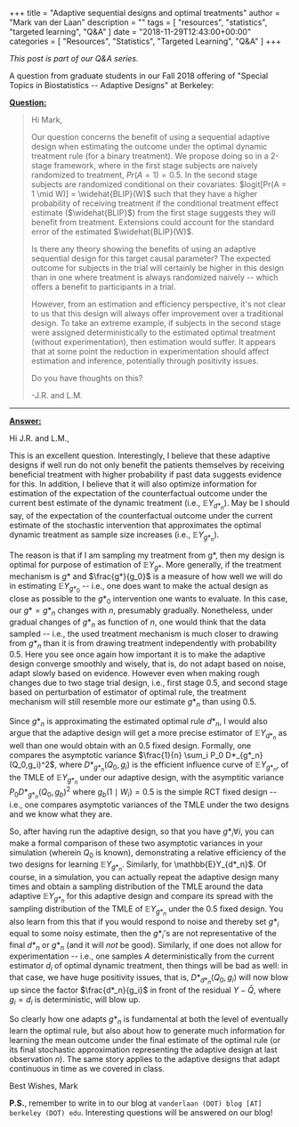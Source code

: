 +++
title = "Adaptive sequential designs and optimal treatments"
author = "Mark van der Laan"
description = ""
tags = [
    "resources",
    "statistics",
    "targeted learning",
    "Q&A"
]
date = "2018-11-29T12:43:00+00:00"
categories = [
    "Resources",
    "Statistics",
    "Targeted Learning",
    "Q&A"
]
+++

_This post is part of our Q&A series._

A question from graduate students in our Fall 2018 offering of "Special Topics
in Biostatistics -- Adaptive Designs" at Berkeley:

<u>**Question:**</u>

> Hi Mark,
>
> Our question concerns the benefit of using a sequential adaptive design
> when estimating the outcome under the optimal dynamic treatment rule (for a
> binary treatment). We propose doing so in a 2-stage framework, where in the
> first stage subjects are naively randomized to treatment, $Pr(A=1) = 0.5$. In
> the second stage subjects are randomized conditional on their covariates:
> $logit[Pr(A = 1 \mid W)] = \widehat{BLIP}(W)$ such that they have a higher
> probability of receiving treatment if the conditional treatment effect
> estimate ($\widehat{BLIP}$) from the first stage suggests they will benefit
> from treatment. Extensions could account for the standard error of the
> estimated $\widehat{BLIP}(W)$.
>
> Is there any theory showing the benefits of using an adaptive sequential
> design for this target causal parameter? The expected outcome for subjects in
> the trial will certainly be higher in this design than in one where treatment
> is always randomized naively -- which offers a benefit to participants in a
> trial.
>
> However, from an estimation and efficiency perspective, it's not clear to us
> that this design will always offer improvement over a traditional design. To
> take an extreme example, if subjects in the second stage were assigned
> deterministically to the estimated optimal treatment (without
> experimentation), then estimation would suffer.  It appears that at some point
> the reduction in experimentation should affect estimation and inference,
> potentially through positivity issues.
>
> Do you have thoughts on this?
>
> -J.R. and L.M.

---


<u>**Answer:**</u>

Hi J.R. and L.M.,

This is an excellent question. Interestingly, I believe that these adaptive
designs if well run do not only benefit the patients themselves by receiving
beneficial treatment with higher probability if past data suggests evidence for
this. In addition, I believe that it will also optimize information for
estimation of the expectation of the counterfactual outcome under the current
best estimate of the dynamic treatment (i.e., $\mathbb{E}Y_{d*_n}$). May be
I should say, of the expectation of the counterfactual outcome under the current
estimate of the stochastic intervention that approximates the optimal dynamic
treatment as sample size increases (i.e., $\mathbb{E}Y_{g*_n}$).

The reason is that if I am sampling my treatment from g*, then my design is
optimal for purpose of estimation of $\mathbb{E}Y_{g*}$. More generally, if the
treatment mechanism is $g*$ and $\frac{g*}{g_0}$ is a measure of how well we
will do in estimating $\mathbb{E}Y_{g*_0}$ -- i.e., one does want to make the
actual design as close as possible to the $g*_0$ intervention one wants to
evaluate. In this case, our $g* = g*_n$ changes with $n$, presumably gradually.
Nonetheless, under gradual changes of $g*_n$ as function of $n$, one would think
that the data sampled -- i.e., the used treatment mechanism is much closer to
drawing from $g*_n$ than it is from drawing treatment independently with
probability $0.5$. Here you see once again how important it is to make the
adaptive design converge smoothly and wisely, that is, do not adapt based on
noise, adapt slowly based on evidence. However even when making rough changes
due to two stage trial design, i.e., first stage $0.5$, and second stage based
on perturbation of estimator of optimal rule, the treatment mechanism will still
resemble more our estimate $g*_n$ than using $0.5$.

Since $g*_n$ is approximating the estimated optimal rule $d*_n$, I would also
argue that the adaptive design will get a more precise estimator of
$\mathbb{E}Y_{d*_n}$ as well than one would obtain with an $0.5$ fixed design.
Formally, one compares the asymptotic variance $\frac{1}{n} \sum_i P_0
D*_{g*_n}(Q_0,g_i)^2$, where $D*_{g*_n}(Q_0,g_i)$ is the efficient influence
curve of $\mathbb{E}Y_{g*_n}$, of the TMLE of $\mathbb{E}Y_{g*_n}$ under our
adaptive design, with the asymptitic variance $P_0 D*_{g*_n}(Q_0,g_b)^2$ where
$g_b(1 \mid W_i) = 0.5$ is the simple RCT fixed design -- i.e., one compares
asymptotic variances of the TMLE under the two designs and we know what they
are.

So, after having run the adaptive design, so that you have $g*_i \forall i$, you
can make a formal comparison of these two asymptotic variances in your
simulation (wherein $Q_0$ is known), demonstrating a relative efficiency of the
two designs for learning $\mathbb{E}Y_{g*_n}$. Similarly, for
\mathbb{E}Y_{d*_n}$. Of course, in a simulation, you can actually repeat the
adaptive design many times and obtain a sampling distribution of the TMLE around
the data adaptive $\mathbb{E}Y_{g*_n}$ for this adaptive design and compare its
spread with the sampling distribution of the TMLE of $\mathbb{E}Y_{g*_n}$ under
the $0.5$ fixed design. You also learn from this that if you would respond to
noise and thereby set $g*_i$ equal to some noisy estimate, then the $g*_i$'s are
not representative of the final $d*_n$ or $g*_n$ (and it will _not_ be good).
Similarly, if one does not allow for experimentation -- i.e., one samples $A$
deterministically from the current estimator $d_i$ of optimal dynamic treatment,
then things will be bad as well: in that case, we have huge positivity issues,
that is, $D*_{d*_n}(Q_0,g_i)$ will now blow up since the factor
$\frac{d*_n}{g_i}$ in front of the residual $Y - \bar{Q}$, where $g_i = d_i$ is
deterministic, will blow up.

So clearly how one adapts $g*_n$ is fundamental at both the level of eventually
learn the optimal rule, but also about how to generate much information for
learning the mean outcome under the final estimate of the optimal rule (or its
final stochastic approximation representing the adaptive design at last
observation $n$). The same story applies to the adaptive designs that adapt
continuous in time as we covered in class.

Best Wishes,
Mark

__P.S.__, remember to write in to our blog at `vanderlaan (DOT) blog [AT]
berkeley (DOT) edu`. Interesting questions will be answered on our blog!

